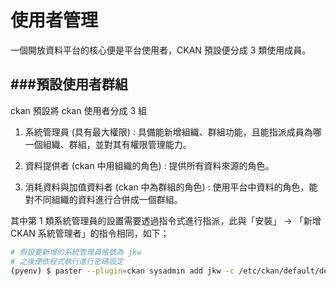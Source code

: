 # 使用者管理

<script type="text/javascript" src="gitbook/app.js"></script>
<script type="text/javascript" src="js/general.js"></script>

一個開放資料平台的核心便是平台使用者，CKAN 預設便分成 3 類使用成員。

###預設使用者群組 
---

ckan 預設將 ckan 使用者分成 3 組

1. 系統管理員 (具有最大權限) : 具備能新增組織、群組功能，且能指派成員為哪一個組織、群組，並對其有權限管理能力。

2. 資料提供者 (ckan 中用組織的角色) : 提供所有資料來源的角色。

3. 消耗資料與加值資料者 (ckan 中為群組的角色) : 使用平台中資料的角色，能對不同組織的資料進行合併成一個群組。

其中第 1 類系統管理員的設置需要透過指令式進行指派，此與「安裝」 -> 「新增 CKAN 系統管理者」的指令相同，如下；

```Bash
# 假設要新增的系統管理員帳號為 jkw
# 之後便依程式執行進行密碼設定
(pyenv) $ paster --plugin=ckan sysadmin add jkw -c /etc/ckan/default/development.ini
```